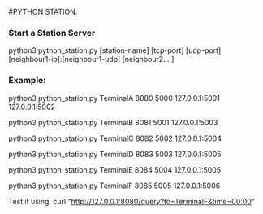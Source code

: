 #PYTHON STATION. 

### Start a Station Server
python3 python_station.py [station-name] [tcp-port] [udp-port] [neighbour1-ip]:[neighbour1-udp] [neighbour2... ]

### Example: 

python3 python_station.py TerminalA 8080 5000 127.0.0.1:5001 127.0.0.1:5002

python3 python_station.py TerminalB 8081 5001 127.0.0.1:5003

python3 python_station.py TerminalC 8082 5002 127.0.0.1:5004

python3 python_station.py TerminalD 8083 5003 127.0.0.1:5005

python3 python_station.py TerminalE 8084 5004 127.0.0.1:5005

python3 python_station.py TerminalF 8085 5005 127.0.0.1:5006

Test it using:
curl "http://127.0.0.1:8080/query?to=TerminalF&time=00:00"
